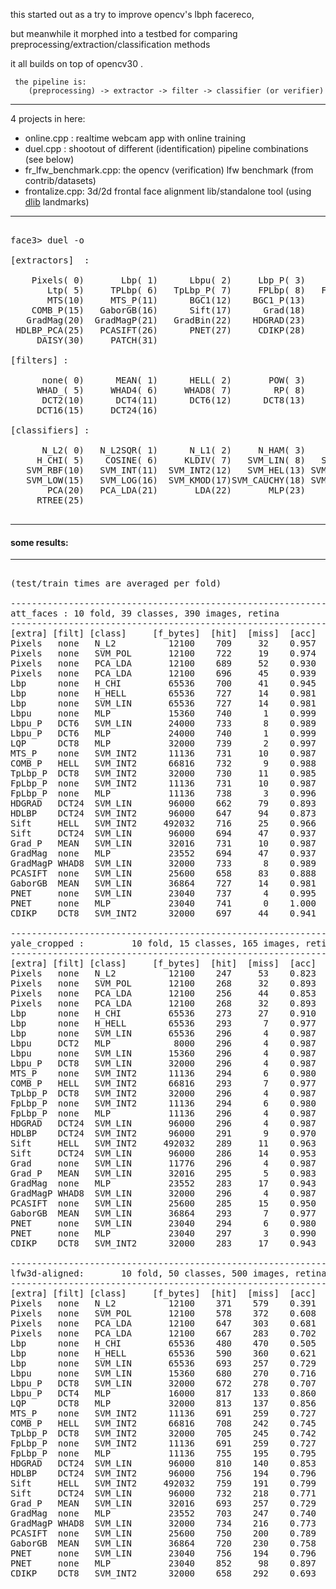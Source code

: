 
this started out as a try to improve opencv's lbph facereco, 

but meanwhile it morphed into a testbed for comparing preprocessing/extraction/classification methods

it all builds on top of opencv30 .

     the pipeline is:
        (preprocessing) -> extractor -> filter -> classifier (or verifier)

-----------------------------------------------------

4 projects in here:
* online.cpp : realtime webcam app with online training
* duel.cpp : shootout of different (identification) pipeline combinations (see below)
* fr_lfw_benchmark.cpp: the opencv (verification) lfw benchmark (from contrib/datasets)
* frontalize.cpp: 3d/2d frontal face alignment lib/standalone tool (using [dlib](http://sourceforge.net/projects/dclib/files/dlib/) landmarks)

------------------------------------------------------

<pre>

face3> duel -o

[extractors]  :

    Pixels( 0)       Lbp( 1)      Lbpu( 2)     Lbp_P( 3)    Lbpu_P( 4)
       Ltp( 5)     TPLbp( 6)   TpLbp_P( 7)     FPLbp( 8)   FpLbp_P( 9)
       MTS(10)     MTS_P(11)      BGC1(12)    BGC1_P(13)      COMB(14)
    COMB_P(15)   GaborGB(16)      Sift(17)      Grad(18)    Grad_P(19)
   GradMag(20)  GradMagP(21)   GradBin(22)    HDGRAD(23)     HDLBP(24)
 HDLBP_PCA(25)   PCASIFT(26)      PNET(27)     CDIKP(28)    LATCH2(29)
     DAISY(30)     PATCH(31)

[filters] :

      none( 0)      MEAN( 1)      HELL( 2)       POW( 3)      SQRT( 4)
     WHAD_( 5)     WHAD4( 6)     WHAD8( 7)        RP( 8)      DCT_( 9)
      DCT2(10)      DCT4(11)      DCT6(12)      DCT8(13)     DCT12(14)
     DCT16(15)     DCT24(16)

[classifiers] :

      N_L2( 0)   N_L2SQR( 1)      N_L1( 2)     N_HAM( 3)    H_HELL( 4)
     H_CHI( 5)    COSINE( 6)     KLDIV( 7)   SVM_LIN( 8)   SVM_POL( 9)
   SVM_RBF(10)   SVM_INT(11)  SVM_INT2(12)   SVM_HEL(13) SVM_HELSQ(14)
   SVM_LOW(15)   SVM_LOG(16)  SVM_KMOD(17)SVM_CAUCHY(18) SVM_MULTI(19)
       PCA(20)   PCA_LDA(21)       LDA(22)       MLP(23)       KNN(24)
     RTREE(25)
     
</pre>

------------------------------------------------------

#### some results:

------------------------------------------------------

<pre>

(test/train times are averaged per fold)

------------------------------------------------------------------------------
att_faces : 10 fold, 39 classes, 390 images, retina
------------------------------------------------------------------------------
[extra] [filt] [class]     [f_bytes]  [hit]  [miss]  [acc]  [t_train] [t_test]
Pixels   none   N_L2          12100    709     32    0.957    0.000    0.641
Pixels   none   SVM_POL       12100    722     19    0.974    5.269    0.748
Pixels   none   PCA_LDA       12100    689     52    0.930   16.371    0.236 * L2
Pixels   none   PCA_LDA       12100    696     45    0.939   15.927    0.284 * mahalanobis
Lbp      none   H_CHI         65536    700     41    0.945   -0.001    4.261
Lbp      none   H_HELL        65536    727     14    0.981    0.001    5.701
Lbp      none   SVM_LIN       65536    727     14    0.981   10.661    2.792
Lbpu     none   MLP           15360    740      1    0.999   80.554    0.250
Lbpu_P   DCT6   SVM_LIN       24000    733      8    0.989    2.274    0.753
Lbpu_P   DCT6   MLP           24000    740      1    0.999  144.090    0.429
LQP      DCT8   MLP           32000    739      2    0.997  191.898    0.988 * LQPDisk R 5 P 17 C 220 E 3
MTS_P    none   SVM_INT2      11136    731     10    0.987    0.704    0.178
COMB_P   HELL   SVM_INT2      66816    732      9    0.988    9.312    1.009
TpLbp_P  DCT8   SVM_INT2      32000    730     11    0.985    2.399    0.483
FpLbp_P  none   SVM_INT2      11136    731     10    0.987    0.796    0.186
FpLbp_P  none   MLP           11136    738      3    0.996   92.692    0.133
HDGRAD   DCT24  SVM_LIN       96000    662     79    0.893   15.342    3.709
HDLBP    DCT24  SVM_INT2      96000    647     94    0.873   11.912    1.336
Sift     HELL   SVM_INT2     492032    716     25    0.966  101.979   11.528
Sift     DCT24  SVM_LIN       96000    694     47    0.937   17.222    4.562
Grad_P   MEAN   SVM_LIN       32016    731     10    0.987    4.156    1.505
GradMag  none   MLP           23552    694     47    0.937  165.413    0.549
GradMagP WHAD8  SVM_LIN       32000    733      8    0.989    3.822    1.196
PCASIFT  none   SVM_LIN       25600    658     83    0.888    2.689    1.041
GaborGB  MEAN   SVM_LIN       36864    727     14    0.981    4.494    1.490
PNET     none   SVM_LIN       23040    737      4    0.995    2.444    0.948
PNET     none   MLP           23040    741      0    1.000  113.726    0.461
CDIKP    DCT8   SVM_INT2      32000    697     44    0.941    2.438    0.487

------------------------------------------------------------------------------
yale_cropped :         10 fold, 15 classes, 165 images, retina
------------------------------------------------------------------------------
[extra] [filt] [class]     [f_bytes]  [hit]  [miss]  [acc]  [t_train] [t_test]
Pixels   none   N_L2          12100    247     53    0.823    0.000    0.102
Pixels   none   SVM_POL       12100    268     32    0.893    0.841    0.120
Pixels   none   PCA_LDA       12100    256     44    0.853    2.388    0.037 * L2
Pixels   none   PCA_LDA       12100    268     32    0.893    2.321    0.029 * mahalanobis
Lbp      none   H_CHI         65536    273     27    0.910    0.001    0.647
Lbp      none   H_HELL        65536    293      7    0.977    0.001    1.002
Lbp      none   SVM_LIN       65536    296      4    0.987    1.577    0.158
Lbpu     DCT2   MLP            8000    296      4    0.987   14.785    0.011
Lbpu     none   SVM_LIN       15360    296      4    0.987    0.235    0.028
Lbpu_P   DCT8   SVM_LIN       32000    296      4    0.987    0.535    0.056
MTS_P    none   SVM_INT2      11136    294      6    0.980    0.111    0.011
COMB_P   HELL   SVM_INT2      66816    293      7    0.977    1.321    0.144
TpLbp_P  DCT8   SVM_INT2      32000    296      4    0.987    0.377    0.073
FpLbp_P  none   SVM_INT2      11136    294      6    0.980    0.113    0.023
FpLbp_P  none   MLP           11136    296      4    0.987   12.102    0.019
HDGRAD   DCT24  SVM_LIN       96000    296      4    0.987    2.247    0.212
HDLBP    DCT24  SVM_INT2      96000    291      9    0.970    2.222    0.246
Sift     HELL   SVM_INT2     492032    289     11    0.963   14.645    1.683
Sift     DCT24  SVM_LIN       96000    286     14    0.953    2.804    0.255
Grad     none   SVM_LIN       11776    296      4    0.987    0.201    0.029
Grad_P   MEAN   SVM_LIN       32016    295      5    0.983    0.674    0.080
GradMag  none   MLP           23552    283     17    0.943   35.060    0.104
GradMagP WHAD8  SVM_LIN       32000    296      4    0.987    0.684    0.083
PCASIFT  none   SVM_LIN       25600    285     15    0.950    0.422    0.067
GaborGB  MEAN   SVM_LIN       36864    293      7    0.977    0.987    0.104
PNET     none   SVM_LIN       23040    294      6    0.980    0.430    0.069
PNET     none   MLP           23040    297      3    0.990   18.541    0.060
CDIKP    DCT8   SVM_INT2      32000    283     17    0.943    0.446    0.082

------------------------------------------------------------------------------
lfw3d-aligned:       10 fold, 50 classes, 500 images, retina
------------------------------------------------------------------------------
[extra] [filt] [class]     [f_bytes]  [hit]  [miss]  [acc]  [t_train] [t_test]
Pixels   none   N_L2          12100    371    579    0.391    0.000    1.200
Pixels   none   SVM_POL       12100    578    372    0.608    9.938    1.300
Pixels   none   PCA_LDA       12100    647    303    0.681   31.688    0.319 * L2
Pixels   none   PCA_LDA       12100    667    283    0.702   30.349    0.485 * mahalanobis
Lbp      none   H_CHI         65536    480    470    0.505    0.002    6.909
Lbp      none   H_HELL        65536    590    360    0.621   -0.000    9.209
Lbp      none   SVM_LIN       65536    693    257    0.729   19.759    6.148
Lbpu     none   SVM_LIN       15360    680    270    0.716    2.685    1.032
Lbpu_P   DCT8   SVM_LIN       32000    672    278    0.707    6.266    2.538
Lbpu_P   DCT4   MLP           16000    817    133    0.860  229.538    0.680 * LQPDisk R 5 P 17 C 220 E 3
LQP      DCT8   MLP           32000    813    137    0.856  235.830    1.464
MTS_P    none   SVM_INT2      11136    691    259    0.727    1.175    0.321
COMB_P   HELL   SVM_INT2      66816    708    242    0.745   16.009    1.757
TpLbp_P  DCT8   SVM_INT2      32000    705    245    0.742    4.113    0.851
FpLbp_P  none   SVM_INT2      11136    691    259    0.727    1.166    0.291
FpLbp_P  none   MLP           11136    755    195    0.795  175.443    0.301
HDGRAD   DCT24  SVM_LIN       96000    810    140    0.853   31.486    9.809
HDLBP    DCT24  SVM_INT2      96000    756    194    0.796   26.997    3.022
Sift     HELL   SVM_INT2     492032    759    191    0.799  136.982   15.049
Sift     DCT24  SVM_LIN       96000    732    218    0.771   26.509    8.290
Grad_P   MEAN   SVM_LIN       32016    693    257    0.729    7.148    2.639
GradMag  none   MLP           23552    703    247    0.740  295.474    1.147
GradMagP WHAD8  SVM_LIN       32000    734    216    0.773    7.123    2.594
PCASIFT  none   SVM_LIN       25600    750    200    0.789    4.883    2.089
GaborGB  MEAN   SVM_LIN       36864    720    230    0.758    8.862    3.098
PNET     none   SVM_LIN       23040    756    194    0.796    4.783    1.884
PNET     none   MLP           23040    852     98    0.897  161.164    0.846
CDIKP    DCT8   SVM_INT2      32000    658    292    0.693    4.398    0.806

</pre>
